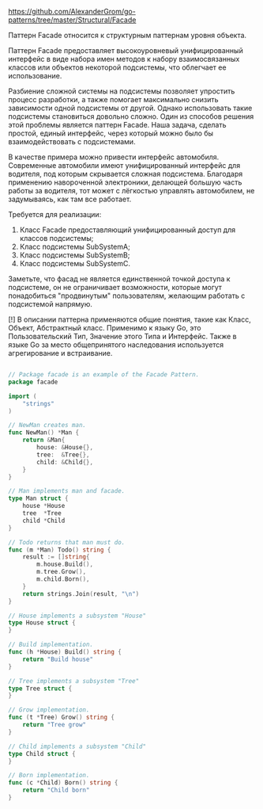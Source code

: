 https://github.com/AlexanderGrom/go-patterns/tree/master/Structural/Facade

Паттерн Facade относится к структурным паттернам уровня объекта.

Паттерн Facade предоставляет высокоуровневый унифицированный интерфейс в виде набора имен методов к набору взаимосвязанных классов или объектов некоторой подсистемы, что облегчает ее использование.

Разбиение сложной системы на подсистемы позволяет упростить процесс разработки, а также помогает максимально снизить зависимости одной подсистемы от другой. Однако использовать такие подсистемы становиться довольно сложно. Один из способов решения этой проблемы является паттерн Facade. Наша задача, сделать простой, единый интерфейс, через который можно было бы взаимодействовать с подсистемами.

В качестве примера можно привести интерфейс автомобиля. Современные автомобили имеют унифицированный интерфейс для водителя, под которым скрывается сложная подсистема. Благодаря применению навороченной электроники, делающей большую часть работы за водителя, тот может с лёгкостью управлять автомобилем, не задумываясь, как там все работает.

Требуется для реализации:

1. Класс Facade предоставляющий унифицированный доступ для классов подсистемы;
2. Класс подсистемы SubSystemA;
3. Класс подсистемы SubSystemB;
4. Класс подсистемы SubSystemC.

Заметьте, что фасад не является единственной точкой доступа к подсистеме, он не ограничивает возможности, которые могут понадобиться "продвинутым" пользователям, желающим работать с подсистемой напрямую.

[!] В описании паттерна применяются общие понятия, такие как Класс, Объект, Абстрактный класс. Применимо к языку Go, это Пользовательский Тип, Значение этого Типа и Интерфейс. Также в языке Go за место общепринятого наследования используется агрегирование и встраивание.

```go

// Package facade is an example of the Facade Pattern.
package facade

import (
	"strings"
)

// NewMan creates man.
func NewMan() *Man {
	return &Man{
		house: &House{},
		tree:  &Tree{},
		child: &Child{},
	}
}

// Man implements man and facade.
type Man struct {
	house *House
	tree  *Tree
	child *Child
}

// Todo returns that man must do.
func (m *Man) Todo() string {
	result := []string{
		m.house.Build(),
		m.tree.Grow(),
		m.child.Born(),
	}
	return strings.Join(result, "\n")
}

// House implements a subsystem "House"
type House struct {
}

// Build implementation.
func (h *House) Build() string {
	return "Build house"
}

// Tree implements a subsystem "Tree"
type Tree struct {
}

// Grow implementation.
func (t *Tree) Grow() string {
	return "Tree grow"
}

// Child implements a subsystem "Child"
type Child struct {
}

// Born implementation.
func (c *Child) Born() string {
	return "Child born"
}

```